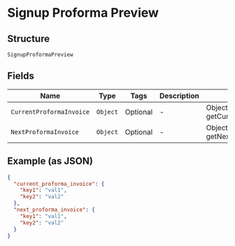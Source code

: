 
# Signup Proforma Preview

## Structure

`SignupProformaPreview`

## Fields

| Name | Type | Tags | Description | Getter | Setter |
|  --- | --- | --- | --- | --- | --- |
| `CurrentProformaInvoice` | `Object` | Optional | - | Object getCurrentProformaInvoice() | setCurrentProformaInvoice(Object currentProformaInvoice) |
| `NextProformaInvoice` | `Object` | Optional | - | Object getNextProformaInvoice() | setNextProformaInvoice(Object nextProformaInvoice) |

## Example (as JSON)

```json
{
  "current_proforma_invoice": {
    "key1": "val1",
    "key2": "val2"
  },
  "next_proforma_invoice": {
    "key1": "val1",
    "key2": "val2"
  }
}
```

